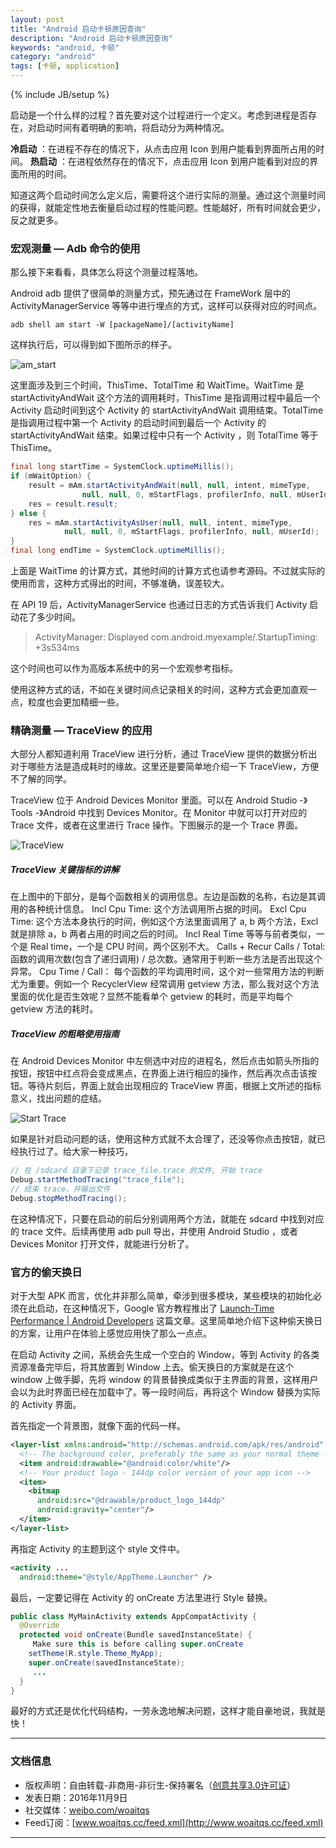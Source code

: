 ```yaml
---
layout: post
title: "Android 启动卡顿原因查询"
description: "Android 启动卡顿原因查询"
keywords: "android, 卡顿"
category: "android"
tags: [卡顿, application]
---
```

{% include JB/setup %}

启动是一个什么样的过程？首先要对这个过程进行一个定义。考虑到进程是否存在，对启动时间有着明确的影响，将启动分为两种情况。

**冷启动** ：在进程不存在的情况下，从点击应用 Icon 到用户能看到界面所占用的时间。
**热启动** ：在进程依然存在的情况下，点击应用 Icon 到用户能看到对应的界面所用的时间。

<!--break-->

知道这两个启动时间怎么定义后，需要将这个进行实际的测量。通过这个测量时间的获得，就能定性地去衡量启动过程的性能问题。性能越好，所有时间就会更少，反之就更多。

### 宏观测量 — Adb 命令的使用

那么接下来看看，具体怎么将这个测量过程落地。

Android adb 提供了很简单的测量方式，预先通过在 FrameWork 层中的 ActivityManagerService 等等中进行埋点的方式，这样可以获得对应的时间点。

`adb shell am start -W [packageName]/[activityName]`

这样执行后，可以得到如下图所示的样子。

![am_start](http://o8p68x17d.bkt.clouddn.com/am_start.png)

这里面涉及到三个时间，ThisTime、TotalTime 和 WaitTime。WaitTime 是 startActivityAndWait 这个方法的调用耗时，ThisTime 是指调用过程中最后一个 Activity 启动时间到这个 Activity 的 startActivityAndWait 调用结束。TotalTime 是指调用过程中第一个 Activity 的启动时间到最后一个 Activity 的 startActivityAndWait 结束。如果过程中只有一个 Activity ，则 TotalTime 等于 ThisTime。

```java
final long startTime = SystemClock.uptimeMillis();
if (mWaitOption) {
    result = mAm.startActivityAndWait(null, null, intent, mimeType,
                null, null, 0, mStartFlags, profilerInfo, null, mUserId);
    res = result.result;
} else {
    res = mAm.startActivityAsUser(null, null, intent, mimeType,
            null, null, 0, mStartFlags, profilerInfo, null, mUserId);
}
final long endTime = SystemClock.uptimeMillis();
```

上面是 WaitTime 的计算方式，其他时间的计算方式也请参考源码。不过就实际的使用而言，这种方式得出的时间，不够准确，误差较大。

在 API 19 后，ActivityManagerService 也通过日志的方式告诉我们 Activity 启动花了多少时间。

> ActivityManager: Displayed com.android.myexample/.StartupTiming: +3s534ms

这个时间也可以作为高版本系统中的另一个宏观参考指标。

使用这种方式的话，不如在关键时间点记录相关的时间，这种方式会更加直观一点，粒度也会更加精细一些。

### 精确测量 — TraceView 的应用
大部分人都知道利用 TraceView 进行分析，通过 TraceView 提供的数据分析出对于哪些方法是造成耗时的缘故。这里还是要简单地介绍一下 TraceView，方便不了解的同学。

TraceView 位于 Android Devices Monitor 里面。可以在 Android Studio -》Tools -》Android 中找到 Devices Monitor。在 Monitor 中就可以打开对应的 Trace 文件，或者在这里进行 Trace 操作。下图展示的是一个 Trace 界面。

![TraceView](http://o8p68x17d.bkt.clouddn.com/traceview.png)

##### TraceView 关键指标的讲解
在上图中的下部分，是每个函数相关的调用信息。左边是函数的名称，右边是其调用的各种统计信息。
Incl Cpu Time: 这个方法调用所占据的时间。
Excl Cpu Time: 这个方法本身执行的时间，例如这个方法里面调用了 a, b 两个方法，Excl 就是排除 a，b 两者占用的时间之后的时间。
Incl Real Time 等等与前者类似，一个是 Real time，一个是 CPU 时间，两个区别不大。
Calls + Recur Calls / Total: 函数的调用次数(包含了递归调用) / 总次数。通常用于判断一些方法是否出现这个异常。
Cpu Time / Call： 每个函数的平均调用时间，这个对一些常用方法的判断尤为重要。例如一个 RecyclerView 经常调用 getview 方法，那么我对这个方法里面的优化是否生效呢？显然不能看单个 getview 的耗时，而是平均每个 getview 方法的耗时。

##### TraceView 的粗略使用指南
在 Android Devices Monitor 中左侧选中对应的进程名，然后点击如箭头所指的按钮，按钮中红点将会变成黑点，在界面上进行相应的操作，然后再次点击该按钮。等待片刻后，界面上就会出现相应的 TraceView 界面，根据上文所述的指标意义，找出问题的症结。

![Start Trace](http://o8p68x17d.bkt.clouddn.com/start_trace.png)

如果是针对启动问题的话，使用这种方式就不太合理了，还没等你点击按钮，就已经执行过了。给大家一种技巧，

```java
// 在 /sdcard 目录下记录 trace_file.trace 的文件, 开始 trace
Debug.startMethodTracing("trace_file");
// 结束 trace，并输出文件
Debug.stopMethodTracing();
```

在这种情况下，只要在启动的前后分别调用两个方法，就能在 sdcard 中找到对应的 trace 文件。后续再使用 adb pull 导出，并使用 Android Studio ，或者 Devices Monitor 打开文件，就能进行分析了。

### 官方的偷天换日

对于大型 APK 而言，优化并非那么简单，牵涉到很多模块，某些模块的初始化必须在此启动，在这种情况下，Google 官方教程推出了 [Launch-Time Performance | Android Developers](https://developer.android.com/topic/performance/launch-time.html) 这篇文章。这里简单地介绍下这种偷天换日的方案，让用户在体验上感觉应用快了那么一点点。

在启动 Activity 之间，系统会先生成一个空白的 Window，等到 Activity 的各类资源准备完毕后，将其放置到 Window 上去。偷天换日的方案就是在这个 window 上做手脚，先将 window 的背景替换成类似于主界面的背景，这样用户会以为此时界面已经在加载中了。等一段时间后，再将这个 Window 替换为实际的 Activity 界面。

首先指定一个背景图，就像下面的代码一样。

```xml
<layer-list xmlns:android="http://schemas.android.com/apk/res/android" android:opacity="opaque">
  <!-- The background color, preferably the same as your normal theme -->
  <item android:drawable="@android:color/white"/>
  <!-- Your product logo - 144dp color version of your app icon -->
  <item>
    <bitmap
      android:src="@drawable/product_logo_144dp"
      android:gravity="center"/>
  </item>
</layer-list>
```

再指定 Activity 的主题到这个 style 文件中。

```xml
<activity ...
  android:theme="@style/AppTheme.Launcher" />
```

最后，一定要记得在 Activity 的 onCreate 方法里进行 Style 替换。

```java
public class MyMainActivity extends AppCompatActivity {
  @Override
  protected void onCreate(Bundle savedInstanceState) {
     Make sure this is before calling super.onCreate
    setTheme(R.style.Theme_MyApp);
    super.onCreate(savedInstanceState);
     ...
  }
}
```

最好的方式还是优化代码结构，一劳永逸地解决问题，这样才能自豪地说，我就是快！

------------------------

### 文档信息
* 版权声明：自由转载-非商用-非衍生-保持署名（[创意共享3.0许可证](http://creativecommons.org/licenses/by-nc-nd/3.0/deed.zh)）
* 发表日期：2016年11月9日
* 社交媒体：[weibo.com/woaitqs](http://weibo.com/woaitqs)
* Feed订阅：[www.woaitqs.cc/feed.xml](http://www.woaitqs.cc/feed.xml)

------------------------
